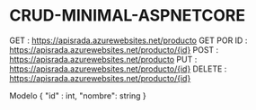 # CRUD-MINIMAL-ASPNETCORE

GET : https://apisrada.azurewebsites.net/producto
GET POR ID : https://apisrada.azurewebsites.net/producto/{id}
POST : https://apisrada.azurewebsites.net/producto
PUT : https://apisrada.azurewebsites.net/producto/{id}
DELETE : https://apisrada.azurewebsites.net/producto/{id}

Modelo
{
    "id" : int,
    "nombre": string
}